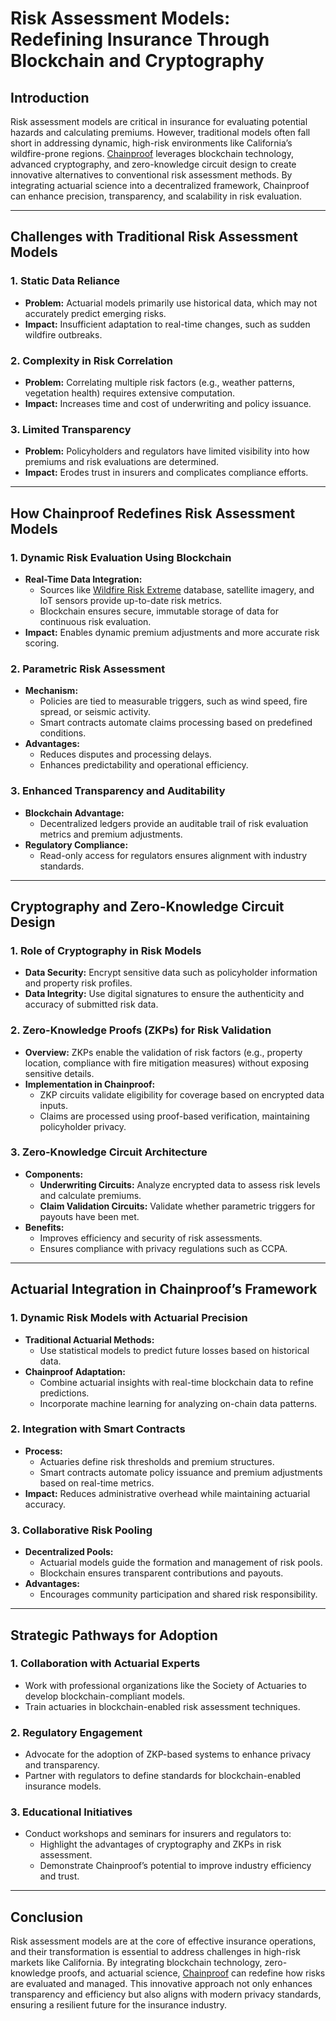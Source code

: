 # Risk Assessment Models: Redefining Insurance Through Blockchain and Cryptography

## Introduction

Risk assessment models are critical in insurance for evaluating potential hazards and calculating premiums. However, traditional models often fall short in addressing dynamic, high-risk environments like California’s wildfire-prone regions. [Chainproof](../CRYPTO/chainproof.md) leverages blockchain technology, advanced cryptography, and zero-knowledge circuit design to create innovative alternatives to conventional risk assessment methods. By integrating actuarial science into a decentralized framework, Chainproof can enhance precision, transparency, and scalability in risk evaluation.

***

## Challenges with Traditional Risk Assessment Models

### 1. **Static Data Reliance**

* **Problem:** Actuarial models primarily use historical data, which may not accurately predict emerging risks.
* **Impact:** Insufficient adaptation to real-time changes, such as sudden wildfire outbreaks.

### 2. **Complexity in Risk Correlation**

* **Problem:** Correlating multiple risk factors (e.g., weather patterns, vegetation health) requires extensive computation.
* **Impact:** Increases time and cost of underwriting and policy issuance.

### 3. **Limited Transparency**

* **Problem:** Policyholders and regulators have limited visibility into how premiums and risk evaluations are determined.
* **Impact:** Erodes trust in insurers and complicates compliance efforts.

***

## How Chainproof Redefines Risk Assessment Models

### 1. **Dynamic Risk Evaluation Using Blockchain**

* **Real-Time Data Integration:**
  * Sources like [Wildfire Risk Extreme](../misc/wildfire_risk_extreme.md) database, satellite imagery, and IoT sensors provide up-to-date risk metrics.
  * Blockchain ensures secure, immutable storage of data for continuous risk evaluation.
* **Impact:** Enables dynamic premium adjustments and more accurate risk scoring.

### 2. **Parametric Risk Assessment**

* **Mechanism:**
  * Policies are tied to measurable triggers, such as wind speed, fire spread, or seismic activity.
  * Smart contracts automate claims processing based on predefined conditions.
* **Advantages:**
  * Reduces disputes and processing delays.
  * Enhances predictability and operational efficiency.

### 3. **Enhanced Transparency and Auditability**

* **Blockchain Advantage:**
  * Decentralized ledgers provide an auditable trail of risk evaluation metrics and premium adjustments.
* **Regulatory Compliance:**
  * Read-only access for regulators ensures alignment with industry standards.

***

## Cryptography and Zero-Knowledge Circuit Design

### 1. **Role of Cryptography in Risk Models**

* **Data Security:** Encrypt sensitive data such as policyholder information and property risk profiles.
* **Data Integrity:** Use digital signatures to ensure the authenticity and accuracy of submitted risk data.

### 2. **Zero-Knowledge Proofs (ZKPs) for Risk Validation**

* **Overview:** ZKPs enable the validation of risk factors (e.g., property location, compliance with fire mitigation measures) without exposing sensitive details.
* **Implementation in Chainproof:**
  * ZKP circuits validate eligibility for coverage based on encrypted data inputs.
  * Claims are processed using proof-based verification, maintaining policyholder privacy.

### 3. **Zero-Knowledge Circuit Architecture**

* **Components:**
  * **Underwriting Circuits:** Analyze encrypted data to assess risk levels and calculate premiums.
  * **Claim Validation Circuits:** Validate whether parametric triggers for payouts have been met.
* **Benefits:**
  * Improves efficiency and security of risk assessments.
  * Ensures compliance with privacy regulations such as CCPA.

***

## Actuarial Integration in Chainproof’s Framework

### 1. **Dynamic Risk Models with Actuarial Precision**

* **Traditional Actuarial Methods:**
  * Use statistical models to predict future losses based on historical data.
* **Chainproof Adaptation:**
  * Combine actuarial insights with real-time blockchain data to refine predictions.
  * Incorporate machine learning for analyzing on-chain data patterns.

### 2. **Integration with Smart Contracts**

* **Process:**
  * Actuaries define risk thresholds and premium structures.
  * Smart contracts automate policy issuance and premium adjustments based on real-time metrics.
* **Impact:** Reduces administrative overhead while maintaining actuarial accuracy.

### 3. **Collaborative Risk Pooling**

* **Decentralized Pools:**
  * Actuarial models guide the formation and management of risk pools.
  * Blockchain ensures transparent contributions and payouts.
* **Advantages:**
  * Encourages community participation and shared risk responsibility.

***

## Strategic Pathways for Adoption

### 1. **Collaboration with Actuarial Experts**

* Work with professional organizations like the Society of Actuaries to develop blockchain-compliant models.
* Train actuaries in blockchain-enabled risk assessment techniques.

### 2. **Regulatory Engagement**

* Advocate for the adoption of ZKP-based systems to enhance privacy and transparency.
* Partner with regulators to define standards for blockchain-enabled insurance models.

### 3. **Educational Initiatives**

* Conduct workshops and seminars for insurers and regulators to:
  * Highlight the advantages of cryptography and ZKPs in risk assessment.
  * Demonstrate Chainproof’s potential to improve industry efficiency and trust.

***

## Conclusion

Risk assessment models are at the core of effective insurance operations, and their transformation is essential to address challenges in high-risk markets like California. By integrating blockchain technology, zero-knowledge proofs, and actuarial science, [Chainproof](../CRYPTO/chainproof.md) can redefine how risks are evaluated and managed. This innovative approach not only enhances transparency and efficiency but also aligns with modern privacy standards, ensuring a resilient future for the insurance industry.
